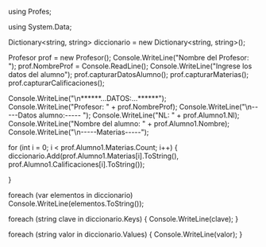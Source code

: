 using Profes;

using System.Data;

Dictionary<string, string> diccionario = new Dictionary<string, string>();

Profesor prof = new Profesor();
Console.WriteLine("Nombre del Profesor: ");
prof.NombreProf = Console.ReadLine();
Console.WriteLine("Ingrese los datos del alumno");
prof.capturarDatosAlumno();
prof.capturarMaterias();
prof.capturarCalificaciones();


Console.WriteLine("\n******...DATOS:...******");
Console.WriteLine("Profesor: " + prof.NombreProf);
Console.WriteLine("\n-----Datos alumno:----- ");
Console.WriteLine("NL: " + prof.Alumno1.Nl);
Console.WriteLine("Nombre del alumno: " + prof.Alumno1.Nombre);
Console.WriteLine("\n-----Materias-----");


for (int i = 0; i < prof.Alumno1.Materias.Count; i++)
{
    diccionario.Add(prof.Alumno1.Materias[i].ToString(), prof.Alumno1.Calificaciones[i].ToString());

}

foreach (var elementos in diccionario)
    Console.WriteLine(elementos.ToString());

foreach (string clave in diccionario.Keys)
{ Console.WriteLine(clave); }

foreach (string valor in diccionario.Values)
{ Console.WriteLine(valor); }
